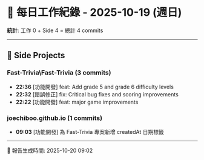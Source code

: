 # 📅 每日工作紀錄 - 2025-10-19 (週日)

**統計**: 工作 0 + Side 4 = 總計 4 commits

---

## 🎨 Side Projects

### Fast-Trivia\Fast-Trivia (3 commits)

- **22:36** [功能開發] feat: Add grade 5 and grade 6 difficulty levels
- **22:32** [錯誤修正] fix: Critical bug fixes and scoring improvements
- **22:22** [功能開發] feat: major game improvements

### joechiboo.github.io (1 commits)

- **09:03** [功能開發] 為 Fast-Trivia 專案新增 createdAt 日期標籤

---

📅 報告生成時間: 2025-10-20 09:02
